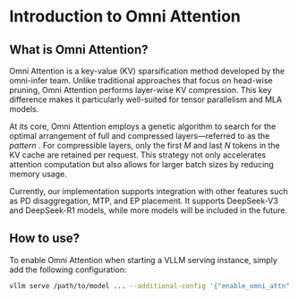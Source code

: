 # Introduction to Omni Attention

## What is Omni Attention?
Omni Attention is a key-value (KV) sparsification method developed by the omni-infer team. Unlike traditional approaches that focus on head-wise pruning, Omni Attention performs layer-wise KV compression. This key difference makes it particularly well-suited for tensor parallelism and MLA models.

At its core, Omni Attention employs a genetic algorithm to search for the optimal arrangement of full and compressed layers—referred to as the *pattern* . For compressible layers, only the first $M$ and last $N$ tokens in the KV cache are retained per request. This strategy not only accelerates attention computation but also allows for larger batch sizes by reducing memory usage.

Currently, our implementation supports integration with other features such as PD disaggregation, MTP, and EP placement. It supports DeepSeek-V3 and DeepSeek-R1 models, while more models will be included in the future.

## How to use?
To enable Omni Attention when starting a VLLM serving instance, simply add the following configuration:
```bash
vllm serve /path/to/model ... --additional-config '{"enable_omni_attn": true}'
```
